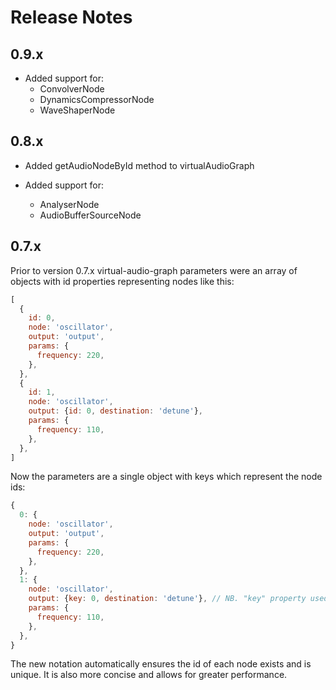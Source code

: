 # Release Notes

## 0.9.x

- Added support for:
  - ConvolverNode
  - DynamicsCompressorNode
  - WaveShaperNode

## 0.8.x

- Added getAudioNodeById method to virtualAudioGraph

- Added support for:
  - AnalyserNode
  - AudioBufferSourceNode

## 0.7.x

Prior to version 0.7.x virtual-audio-graph parameters were an array of objects with id properties representing nodes like this:

```javascript
[
  {
    id: 0,
    node: 'oscillator',
    output: 'output',
    params: {
      frequency: 220,
    },
  },
  {
    id: 1,
    node: 'oscillator',
    output: {id: 0, destination: 'detune'},
    params: {
      frequency: 110,
    },
  },
]
```

Now the parameters are a single object with keys which represent the node ids:

```javascript
{
  0: {
    node: 'oscillator',
    output: 'output',
    params: {
      frequency: 220,
    },
  },
  1: {
    node: 'oscillator',
    output: {key: 0, destination: 'detune'}, // NB. "key" property used to be "id"
    params: {
      frequency: 110,
    },
  },
}
```

The new notation automatically ensures the id of each node exists and is unique. It is also more concise and allows for greater performance.
